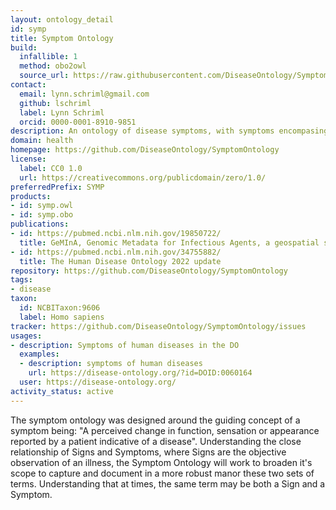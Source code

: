 ```yaml
---
layout: ontology_detail
id: symp
title: Symptom Ontology
build:
  infallible: 1
  method: obo2owl
  source_url: https://raw.githubusercontent.com/DiseaseOntology/SymptomOntology/master/src/ontology/symp.obo
contact:
  email: lynn.schriml@gmail.com
  github: lschriml
  label: Lynn Schriml
  orcid: 0000-0001-8910-9851
description: An ontology of disease symptoms, with symptoms encompasing perceived changes in function, sensations or appearance reported by a patient indicative of a disease.
domain: health
homepage: https://github.com/DiseaseOntology/SymptomOntology
license:
  label: CC0 1.0
  url: https://creativecommons.org/publicdomain/zero/1.0/
preferredPrefix: SYMP
products:
- id: symp.owl
- id: symp.obo
publications:
- id: https://pubmed.ncbi.nlm.nih.gov/19850722/
  title: GeMInA, Genomic Metadata for Infectious Agents, a geospatial surveillance pathogen database
- id: https://pubmed.ncbi.nlm.nih.gov/34755882/
  title: The Human Disease Ontology 2022 update
repository: https://github.com/DiseaseOntology/SymptomOntology
tags:
- disease
taxon:
  id: NCBITaxon:9606
  label: Homo sapiens
tracker: https://github.com/DiseaseOntology/SymptomOntology/issues
usages:
- description: Symptoms of human diseases in the DO
  examples:
  - description: symptoms of human diseases
    url: https://disease-ontology.org/?id=DOID:0060164
  user: https://disease-ontology.org/
activity_status: active
---
```


The symptom ontology was designed around the guiding concept of a symptom being: "A perceived change in function, sensation or appearance reported by a patient indicative of a disease". Understanding the close relationship of Signs and Symptoms, where Signs are the objective observation of an illness, the Symptom Ontology will work to broaden it's scope to capture and document in a more robust manor these two sets of terms. Understanding that at times, the same term may be both a Sign and a Symptom.
